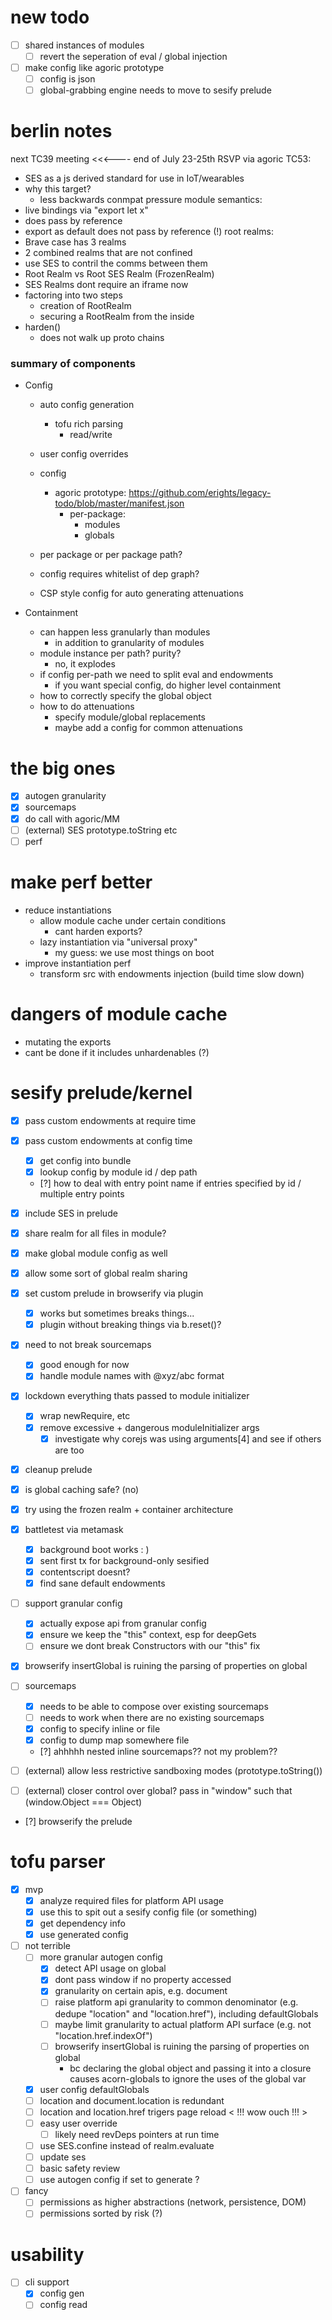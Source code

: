 # new todo
- [ ] shared instances of modules
  - [ ] revert the seperation of eval / global injection
- [ ] make config like agoric prototype
  - [ ] config is json
  - [ ] global-grabbing engine needs to move to sesify prelude

# berlin notes
next TC39 meeting <<<----
  end of July 23-25th
  RSVP via agoric
TC53:
  - SES as a js derived standard for use in IoT/wearables
  - why this target?
    - less backwards conmpat pressure
module semantics:
  - live bindings via "export let x"
  - does pass by reference
  - export as default does not pass by reference (!)
root realms:
  - Brave case has 3 realms
  - 2 combined realms that are not confined
  - use SES to contril the comms between them
  - Root Realm vs Root SES Realm (FrozenRealm)
  - SES Realms dont require an iframe now
  - factoring into two steps
    - creation of RootRealm
    - securing a RootRealm from the inside
  - harden()
    - does not walk up proto chains

### summary of components
- Config
  - auto config generation
    - tofu rich parsing
      - read/write
  - user config overrides
  - config
    - agoric prototype: https://github.com/erights/legacy-todo/blob/master/manifest.json
      - per-package:
        - modules
        - globals

  - per package or per package path?
  - config requires whitelist of dep graph?
  - CSP style config for auto generating attenuations

- Containment
  - can happen less granularly than modules
    - in addition to granularity of modules
  - module instance per path? purity?
    - no, it explodes
  - if config per-path we need to split eval and endowments
    - if you want special config, do higher level containment
  - how to correctly specify the global object
  - how to do attenuations
    - specify module/global replacements
    - maybe add a config for common attenuations

# the big ones
- [x] autogen granularity
- [x] sourcemaps
- [x] do call with agoric/MM
- [ ] (external) SES prototype.toString etc
- [ ] perf

# make perf better
  - reduce instantiations
    - allow module cache under certain conditions
      - cant harden exports?
    - lazy instantiation via "universal proxy"
      - my guess: we use most things on boot
  - improve instantiation perf
    - transform src with endowments injection (build time slow down)

# dangers of module cache
- mutating the exports
- cant be done if it includes unhardenables (?)

# sesify prelude/kernel
- [x] pass custom endowments at require time
- [x] pass custom endowments at config time
  - [x] get config into bundle
  - [x] lookup config by module id / dep path
  - [?] how to deal with entry point name if entries specified by id / multiple entry points
- [x] include SES in prelude
- [x] share realm for all files in module?
- [x] make global module config as well
- [x] allow some sort of global realm sharing
- [x] set custom prelude in browserify via plugin
  - [x] works but sometimes breaks things...
  - [x] plugin without breaking things via b.reset()?  
- [x] need to not break sourcemaps
  - [x] good enough for now
  - [x] handle module names with @xyz/abc format
- [x] lockdown everything thats passed to module initializer
  - [x] wrap newRequire, etc
  - [x] remove excessive + dangerous moduleInitializer args
    - [x] investigate why corejs was using arguments[4] and see if others are too
- [x] cleanup prelude
- [x] is global caching safe? (no)
- [x] try using the frozen realm + container architecture
- [x] battletest via metamask
  - [x] background boot works : )
  - [x] sent first tx for background-only sesified
  - [x] contentscript doesnt?
  - [x] find sane default endowments

- [ ] support granular config
  - [x] actually expose api from granular config
  - [x] ensure we keep the "this" context, esp for deepGets
  - [ ] ensure we dont break Constructors with our "this" fix
- [x] browserify insertGlobal is ruining the parsing of properties on global
- [ ] sourcemaps
  - [x] needs to be able to compose over existing sourcemaps
  - [ ] needs to work when there are no existing sourcemaps
  - [x] config to specify inline or file
  - [x] config to dump map somewhere file
  - [?] ahhhhh nested inline sourcemaps?? not my problem??

- [ ] (external) allow less restrictive sandboxing modes (prototype.toString())
- [ ] (external) closer control over global? pass in "window" such that (window.Object === Object)

- [?] browserify the prelude

# tofu parser
- [x] mvp
  - [x] analyze required files for platform API usage
  - [x] use this to spit out a sesify config file (or something)
  - [x] get dependency info
  - [x] use generated config
- [ ] not terrible
  - [ ] more granular autogen config
    - [x] detect API usage on global
    - [x] dont pass window if no property accessed
    - [x] granularity on certain apis, e.g. document
    - [ ] raise platform api granularity to common denominator (e.g. dedupe "location" and "location.href"), including defaultGlobals
    - [ ] maybe limit granularity to actual platform API surface (e.g. not "location.href.indexOf")
    - [ ] browserify insertGlobal is ruining the parsing of properties on global
        - bc declaring the global object and passing it into a closure causes acorn-globals to ignore the uses of the global var
  - [x] user config defaultGlobals
  - [ ] location and document.location is redundant
  - [ ] location and location.href trigers page reload < !!! wow ouch !!! >
  - [ ] easy user override
    - [ ] likely need revDeps pointers at run time
  - [ ] use SES.confine instead of realm.evaluate
  - [ ] update ses
  - [ ] basic safety review
  - [ ] use autogen config if set to generate ?
- [ ] fancy
  - [ ] permissions as higher abstractions (network, persistence, DOM)
  - [ ] permissions sorted by risk (?)

# usability
  - [ ] cli support
    - [x] config gen
    - [ ] config read